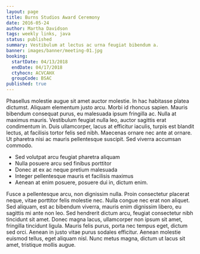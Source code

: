 ```yaml
---
layout: page
title: Burns Studios Award Ceremony
date: 2016-05-24
author: Martha Davidson
tags: weekly links, java
status: published
summary: Vestibulum at lectus ac urna feugiat bibendum a.
banner: images/banner/meeting-01.jpg
booking:
  startDate: 04/13/2018
  endDate: 04/17/2018
  ctyhocn: ACVCAHX
  groupCode: BSAC
published: true
---
```

Phasellus molestie augue sit amet auctor molestie. In hac habitasse platea dictumst. Aliquam elementum justo arcu. Morbi id rhoncus sapien. Mauris bibendum consequat purus, eu malesuada ipsum fringilla ac. Nulla at maximus mauris. Vestibulum feugiat nulla leo, auctor sagittis erat condimentum in. Duis ullamcorper, lacus at efficitur iaculis, turpis est blandit lectus, at facilisis tortor felis sed nibh. Maecenas ornare nec ante at ornare. Ut pharetra nisi ac mauris pellentesque suscipit. Sed viverra accumsan commodo.

* Sed volutpat arcu feugiat pharetra aliquam
* Nulla posuere arcu sed finibus porttitor
* Donec at ex ac neque pretium malesuada
* Integer pellentesque mauris et facilisis maximus
* Aenean at enim posuere, posuere dui in, dictum enim.

Fusce a pellentesque arcu, non dignissim nulla. Proin consectetur placerat neque, vitae porttitor felis molestie nec. Nulla congue nec erat non aliquet. Sed aliquam, est ac bibendum viverra, mauris enim dignissim libero, eu sagittis mi ante non leo. Sed hendrerit dictum arcu, feugiat consectetur nibh tincidunt sit amet. Donec magna lacus, ullamcorper non ipsum sit amet, fringilla tincidunt ligula. Mauris felis purus, porta nec tempus eget, dictum sed orci. Aenean in justo vitae purus sodales efficitur. Aenean molestie euismod tellus, eget aliquam nisl. Nunc metus magna, dictum ut lacus sit amet, tristique mollis augue.
